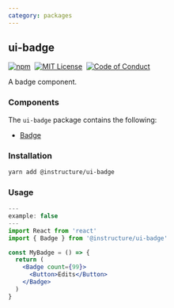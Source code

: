 ```yaml
---
category: packages
---
```


## ui-badge

[![npm][npm]][npm-url]&nbsp;
[![MIT License][license-badge]][license]&nbsp;
[![Code of Conduct][coc-badge]][coc]

A badge component.

### Components

The `ui-badge` package contains the following:

- [Badge](#Badge)

### Installation

```sh
yarn add @instructure/ui-badge
```

### Usage

```jsx
---
example: false
---
import React from 'react'
import { Badge } from '@instructure/ui-badge'

const MyBadge = () => {
  return (
    <Badge count={99}>
      <Button>Edits</Button>
    </Badge>
  )
}
```

[npm]: https://img.shields.io/npm/v/@instructure/ui-badge.svg
[npm-url]: https://npmjs.com/package/@instructure/ui-badge
[license-badge]: https://img.shields.io/npm/l/instructure-ui.svg?style=flat-square
[license]: https://github.com/instructure/instructure-ui/blob/master/LICENSE
[coc-badge]: https://img.shields.io/badge/code%20of-conduct-ff69b4.svg?style=flat-square
[coc]: https://github.com/instructure/instructure-ui/blob/master/CODE_OF_CONDUCT.md
